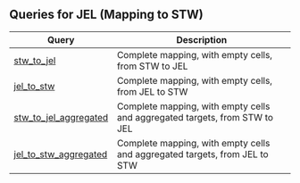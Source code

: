 ## Queries for JEL (Mapping to STW)

Query | Description
------|------------
[stw_to_jel](https://zbw.eu/beta/sparql-lab/?endpoint=http://172.16.10.102:3030/ebds/query&queryRef=https://api.github.com/repos/zbw/sparql-queries/contents/jel/stw_to_jel.rq) | Complete mapping, with empty cells, from STW to JEL
[jel_to_stw](https://zbw.eu/beta/sparql-lab/?endpoint=http://172.16.10.102:3030/ebds/query&queryRef=https://api.github.com/repos/zbw/sparql-queries/contents/jel/jel_to_stw.rq) | Complete mapping, with empty cells, from JEL to STW
[stw_to_jel_aggregated](https://zbw.eu/beta/sparql-lab/?endpoint=http://172.16.10.102:3030/ebds/query&queryRef=https://api.github.com/repos/zbw/sparql-queries/contents/jel/stw_to_jel_aggregated.rq) | Complete mapping, with empty cells and aggregated targets, from STW to JEL
[jel_to_stw_aggregated](https://zbw.eu/beta/sparql-lab/?endpoint=http://172.16.10.102:3030/ebds/query&queryRef=https://api.github.com/repos/zbw/sparql-queries/contents/jel/jel_to_stw_aggregated.rq) | Complete mapping, with empty cells and aggregated targets, from JEL to STW

